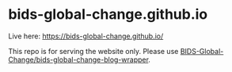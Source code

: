 # bids-global-change.github.io
Live here: https://bids-global-change.github.io/

This repo is for serving the website only.  Please use [BIDS-Global-Change/bids-global-change-blog-wrapper](https://github.com/BIDS-Global-Change/bids-global-change-blog-wrapper).



